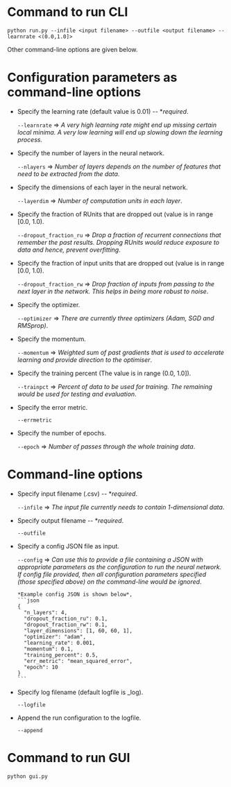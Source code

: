 Command to run CLI
========================
```
python run.py --infile <input filename> --outfile <output filename> --learnrate <(0.0,1.0]>
```
Other command-line options are given below.


Configuration parameters as command-line options
================================================
- Specify the learning rate (default value is 0.01) -- \**required*.  

  	```--learnrate``` => *A very high learning rate might end up missing certain local minima. A very low learning will end up slowing down the learning process.*  

- Specify the number of layers in the neural network.  

  	```--nlayers``` => *Number of layers depends on the number of features that need to be extracted from the data*.  

- Specify the dimensions of each layer in the neural network.  

  	```--layerdim``` => *Number of computation units in each layer*.  

- Specify the fraction of RUnits that are dropped out (value is in range [0.0, 1.0).  

  	```--dropout_fraction_ru``` => *Drop a fraction of recurrent connections that remember the past results. Dropping RUnits would reduce exposure to data and hence, prevent overfitting*.  

- Specify the fraction of input units that are dropped out (value is in range [0.0, 1.0).  

  	```--dropout_fraction_rw``` => *Drop fraction of inputs from passing to the next layer in the network. This helps in being more robust to noise*.  

- Specify the optimizer.  

  	```--optimizer``` => *There are currently three optimizers (Adam, SGD and RMSprop)*.  

- Specify the momentum.  

  	```--momentum``` => *Weighted sum of past gradients that is used to accelerate learning and provide direction to the optimiser*.  

- Specify the training percent (The value is in range (0.0, 1.0]).  

  	```--trainpct``` => *Percent of data to be used for training. The remaining would be used for testing and evaluation*.   

- Specify the error metric.  

  	```--errmetric```  

- Specify the number of epochs.  

  	```--epoch``` => *Number of passes through the whole training data*.   



Command-line options
====================
- Specify input filename (.csv) -- \**required*.  

  	```--infile``` => *The input file currently needs to contain 1-dimensional data*.  

- Specify output filename -- \**required*.  

  	```--outfile```  

- Specify a config JSON file as input.  

  	```--config``` => *Can use this to provide a file containing a JSON with appropriate parameters as the configuration to run the neural network. If config file provided, then all configuration parameters specified (those specified above) on the command-line would be ignored*.  

	  *Example config JSON is shown below*,
	  ```json
	  {  
		"n_layers": 4,  
		"dropout_fraction_ru": 0.1,  
		"dropout_fraction_rw": 0.1,  
		"layer_dimensions": [1, 60, 60, 1],  
		"optimizer": "adam",  
		"learning_rate": 0.001,  
		"momentum": 0.1,  
		"training_percent": 0.5,  
		"err_metric": "mean_squared_error",  
		"epoch": 10  
	  }
	  ```  

- Specify log filename (default logfile is <outputfile>_log).  

  	```--logfile```  

- Append the run configuration to the logfile.  

  	```--append```


Command to run GUI
========================
```
python gui.py
```


